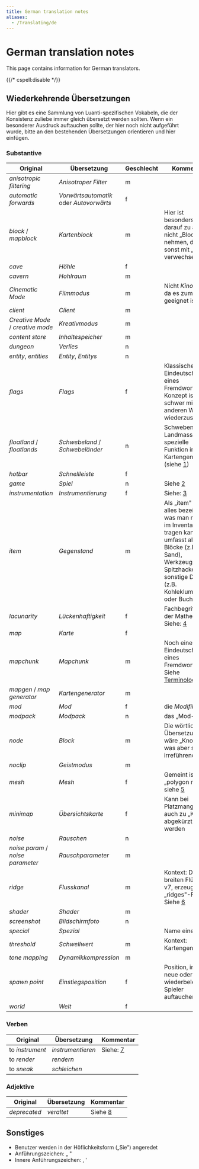 ```yaml
---
title: German translation notes
aliases:
  - /Translating/de
---
```


# German translation notes

This page contains information for German translators.

{{/* cspell:disable */}}

## Wiederkehrende Übersetzungen

Hier gibt es eine Sammlung von Luanti-spezifischen Vokabeln, die der Konsistenz zuliebe immer gleich übersetzt werden sollten. Wenn ein besonderer Ausdruck auftauchen sollte, der hier noch nicht aufgeführt wurde, bitte an den bestehenden Übersetzungen orientieren und hier einfügen.

### Substantive

| Original                          | Übersetzung                             | Geschlecht | Kommentar                                                                                                                                                                                      |
| --------------------------------- | --------------------------------------- | ---------- | ---------------------------------------------------------------------------------------------------------------------------------------------------------------------------------------------- |
| _anisotropic filtering_           | _Anisotroper Filter_                    | m          |                                                                                                                                                                                                |
| _automatic forwards_              | _Vorwärtsautomatik_ oder _Autovorwärts_ | f          |                                                                                                                                                                                                |
| _block_ / _mapblock_              | _Kartenblock_                           | m          | Hier ist besonders darauf zu achten, nicht „Block" zu nehmen, da es sonst mit „node" verwechselt wird.                                                                                         |
| _cave_                            | _Höhle_                                 | f          |                                                                                                                                                                                                |
| _cavern_                          | _Hohlraum_                              | m          |                                                                                                                                                                                                |
| _Cinematic Mode_                  | _Filmmodus_                             | m          | Nicht _Kinomodus_, da es zum Filmen geeignet ist.                                                                                                                                              |
| _client_                          | _Client_                                | m          |                                                                                                                                                                                                |
| _Creative Mode_ / _creative mode_ | _Kreativmodus_                          | m          |                                                                                                                                                                                                |
| _content store_                   | _Inhaltespeicher_                       | m          |                                                                                                                                                                                                |
| _dungeon_                         | _Verlies_                               | n          |                                                                                                                                                                                                |
| _entity_, _entities_              | _Entity_, _Entitys_                     | n          |                                                                                                                                                                                                |
| _flags_                           | _Flags_                                 | f          | Klassische Eindeutschung eines Fremdworts; das Konzept ist schwer mit einem anderen Wort wiederzuspiegeln                                                                                      |
| _floatland_ / _floatlands_        | _Schwebeland_ / _Schwebeländer_         | n          | Schwebende Landmassen, spezielle Funktion im v7-Kartengenerator (siehe [1](/mapgen/features#floatlands-experimental))                                                                          |
| _hotbar_                          | _Schnellleiste_                         | f          |                                                                                                                                                                                                |
| _game_                            | _Spiel_                                 | n          | Siehe [2](https://wiki.luanti.org/Games)                                                                                                                                                       |
| _instrumentation_                 | _Instrumentierung_                      | f          | Siehe: [3](<https://de.wikipedia.org/wiki/Instrumentierung_(Softwareentwicklung)>)                                                                                                             |
| _item_                            | _Gegenstand_                            | m          | Als „item" wird alles bezeichnet, was man mit sich im Inventar tragen kann. Das umfasst alle Blöcke (z.B. Sand), Werkzeuge (z.B. Spitzhacke) und sonstige Dinge (z.B. Kohleklumpen oder Buch). |
| _lacunarity_                      | _Lückenhaftigkeit_                      | f          | Fachbegriff aus der Mathematik. Siehe: [4](https://www.dict.cc/?s=lacunarity)                                                                                                                  |
| _map_                             | _Karte_                                 | f          |                                                                                                                                                                                                |
| _mapchunk_                        | _Mapchunk_                              | m          | Noch eine „faule" Eindeutschung eines Fremdworts. Siehe [Terminology](/terminology)                                                                                                            |
| _mapgen_ / _map generator_        | _Kartengenerator_                       | m          |                                                                                                                                                                                                |
| _mod_                             | _Mod_                                   | f          | die _Modifikation_                                                                                                                                                                             |
| _modpack_                         | _Modpack_                               | n          | das „Mod-Paket"                                                                                                                                                                                |
| _node_                            | _Block_                                 | m          | Die wörtliche Übersetzung wäre „Knoten", was aber sehr irreführend wäre.                                                                                                                       |
| _noclip_                          | _Geistmodus_                            | m          |                                                                                                                                                                                                |
| _mesh_                            | _Mesh_                                  | f          | Gemeint ist „polygon mesh", siehe [5](https://en.wikipedia.org/wiki/Polygon_mesh)                                                                                                              |
| _minimap_                         | _Übersichtskarte_                       | f          | Kann bei Platzmangel auch zu „Karte" abgekürzt werden                                                                                                                                          |
| _noise_                           | _Rauschen_                              | n          |                                                                                                                                                                                                |
| _noise param_ / _noise parameter_ | _Rauschparameter_                       | m          |                                                                                                                                                                                                |
| _ridge_                           | _Flusskanal_                            | m          | Kontext: Die breiten Flüsse in v7, erzeugt vom „ridges"-Flag. Siehe [6](/mapgen/features#rivers)                                                                                               |
| _shader_                          | _Shader_                                | m          |                                                                                                                                                                                                |
| _screenshot_                      | _Bildschirmfoto_                        | n          |                                                                                                                                                                                                |
| _special_                         | _Spezial_                               |            | Name einer Taste                                                                                                                                                                               |
| _threshold_                       | _Schwellwert_                           | m          | Kontext: Kartengenerator                                                                                                                                                                       |
| _tone mapping_                    | _Dynamikkompression_                    | m          |                                                                                                                                                                                                |
| _spawn point_                     | _Einstiegsposition_                     | f          | Position, in der neue oder wiederbelebte Spieler auftauchen                                                                                                                                    |
| _world_                           | _Welt_                                  | f          |                                                                                                                                                                                                |

### Verben

| Original        | Übersetzung       | Kommentar                                                                          |
| --------------- | ----------------- | ---------------------------------------------------------------------------------- |
| to _instrument_ | _instrumentieren_ | Siehe: [7](<https://de.wikipedia.org/wiki/Instrumentierung_(Softwareentwicklung)>) |
| to _render_     | _rendern_         |
| to _sneak_      | _schleichen_      |

### Adjektive

| Original     | Übersetzung | Kommentar                                                                |
| ------------ | ----------- | ------------------------------------------------------------------------ |
| _deprecated_ | _veraltet_  | Siehe [8](https://en.wikipedia.org/wiki/Deprecated#Software_deprecation) |

## Sonstiges

- Benutzer werden in der Höflichkeitsform („Sie") angeredet
- Anführungszeichen: „ "
- Innere Anführungszeichen: ‚ '
